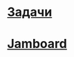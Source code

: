 # [Задачи](https://opis-cdn.tinkoffjournal.ru/mercury/main___kittens.0a8iazlzhvsg.jpg)

# [Jamboard](https://jamboard.google.com/d/1bap4prKxiLZH-Vg_zoGugWo1v5MdAPdRQbjkvSzJnHI/viewer?f=0)